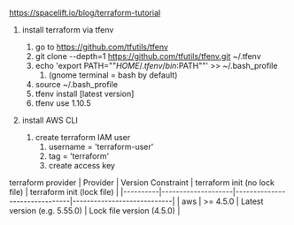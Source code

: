 https://spacelift.io/blog/terraform-tutorial

1. install terraform via tfenv
   1. go to https://github.com/tfutils/tfenv
   2. git clone --depth=1 https://github.com/tfutils/tfenv.git ~/.tfenv
   3. echo 'export PATH=""$HOME/.tfenv/bin:$PATH""' >> ~/.bash_profile
      1. (gnome terminal = bash by default)
   4. source ~/.bash_profile
   5. tfenv install [latest version]
   6. tfenv use 1.10.5

2. install AWS CLI
   1. create terraform IAM user
      1. username = 'terraform-user'
      2. tag = 'terraform'
      3. create access key

terraform provider
| Provider | Version Constraint | terraform init (no lock file) | terraform init (lock file) |
|----------|--------------------|-------------------------------|----------------------------|
| aws      | >= 4.5.0           | Latest version (e.g. 5.55.0)  | Lock file version (4.5.0)  |

